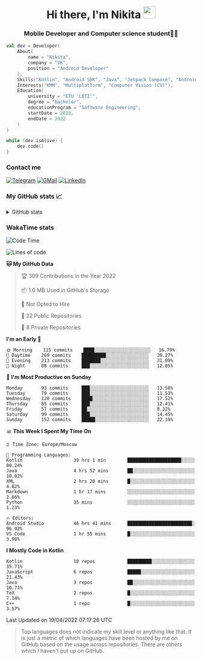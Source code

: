 <h1 align="center">
Hi there, I'm Nikita 
<img src="https://github.com/blackcater/blackcater/raw/main/images/Hi.gif" height="32"/>
</h1>
<h3 align="center">Mobile Developer and Computer science student👨‍💻</h3>

```kotlin
val dev = Developer(
    About(
        name = "Nikita",
        company = "VK",
        position = "Android Developer"
    ),
    Skills("Kotlin", "Android SDK", "Java", "Jetpack Compose", "Android Jetpack"),
    Interests("KMM", "Multiplatform", "Computer Vision (CV)"),
    Education(
        university = "ETU 'LETI'",
        degree = "bachelor",
        educationProgram = "Software Engineering",
        startDate = 2018,
        endDate = 2022
    )
)

while (dev.isAlive) {
    dev.code()
}
```

### Contact me

[![Telegram](https://img.shields.io/badge/Telegram-white?style=for-the-badge&logo=telegram&logoColor=29e9ea)](https://t.me/po4yka)
[![GMail](https://img.shields.io/badge/Gmail-white?style=for-the-badge&logo=gmail&logoColor=d14836)](mailto:pochaev.nik@gmail.com)
[![LinkedIn](https://img.shields.io/badge/linkedin%20-white.svg?&style=for-the-badge&logo=linkedin&logoColor=%230077B5)](https://www.linkedin.com/in/nikita-pochaev-415b5a1a1)

### My GitHub stats 📈

<details>
  <summary>GitHub stats</summary>
  <p align="center">
    <img src="https://github-readme-stats.vercel.app/api?username=po4yka&show_icons=true&theme=dark" />
  </p>
</details>

### WakaTime stats

<!--START_SECTION:waka-->
![Code Time](http://img.shields.io/badge/Code%20Time-2%2C629%20hrs%2053%20mins-blue)

![Lines of code](https://img.shields.io/badge/From%20Hello%20World%20I%27ve%20Written-1%20Million%20lines%20of%20code-blue)

**🐱 My GitHub Data** 

> 🏆 309 Contributions in the Year 2022
 > 
> 📦 1.0 MB Used in GitHub's Storage 
 > 
> 🚫 Not Opted to Hire
 > 
> 📜 22 Public Repositories 
 > 
> 🔑 8 Private Repositories  
 > 
**I'm an Early 🐤** 

```text
🌞 Morning    115 commits    ████░░░░░░░░░░░░░░░░░░░░░   16.79% 
🌆 Daytime    269 commits    █████████░░░░░░░░░░░░░░░░   39.27% 
🌃 Evening    213 commits    ███████░░░░░░░░░░░░░░░░░░   31.09% 
🌙 Night      88 commits     ███░░░░░░░░░░░░░░░░░░░░░░   12.85%

```
📅 **I'm Most Productive on Sunday** 

```text
Monday       93 commits     ███░░░░░░░░░░░░░░░░░░░░░░   13.58% 
Tuesday      79 commits     ███░░░░░░░░░░░░░░░░░░░░░░   11.53% 
Wednesday    120 commits    ████░░░░░░░░░░░░░░░░░░░░░   17.52% 
Thursday     85 commits     ███░░░░░░░░░░░░░░░░░░░░░░   12.41% 
Friday       57 commits     ██░░░░░░░░░░░░░░░░░░░░░░░   8.32% 
Saturday     99 commits     ███░░░░░░░░░░░░░░░░░░░░░░   14.45% 
Sunday       152 commits    █████░░░░░░░░░░░░░░░░░░░░   22.19%

```


📊 **This Week I Spent My Time On** 

```text
⌚︎ Time Zone: Europe/Moscow

💬 Programming Languages: 
Kotlin                   39 hrs 1 min        ████████████████████░░░░░   80.24% 
Java                     4 hrs 52 mins       ██░░░░░░░░░░░░░░░░░░░░░░░   10.02% 
XML                      2 hrs 20 mins       █░░░░░░░░░░░░░░░░░░░░░░░░   4.82% 
Markdown                 1 hr 17 mins        ░░░░░░░░░░░░░░░░░░░░░░░░░   2.66% 
Python                   35 mins             ░░░░░░░░░░░░░░░░░░░░░░░░░   1.23%

🔥 Editors: 
Android Studio           46 hrs 41 mins      ████████████████████████░   96.02% 
VS Code                  1 hr 55 mins        █░░░░░░░░░░░░░░░░░░░░░░░░   3.98%

```

**I Mostly Code in Kotlin** 

```text
Kotlin                   10 repos            █████████░░░░░░░░░░░░░░░░   35.71% 
JavaScript               6 repos             █████░░░░░░░░░░░░░░░░░░░░   21.43% 
Java                     3 repos             ██░░░░░░░░░░░░░░░░░░░░░░░   10.71% 
TeX                      2 repos             █░░░░░░░░░░░░░░░░░░░░░░░░   7.14% 
C++                      1 repo              █░░░░░░░░░░░░░░░░░░░░░░░░   3.57%

```



 Last Updated on 19/04/2022 07:17:26 UTC
<!--END_SECTION:waka-->

> Top languages does not indicate my skill level or anything like that. It is just a metric of which languages have been hosted by me on GitHub based on the usage across repositories. There are others which I haven't put up on GitHub.
